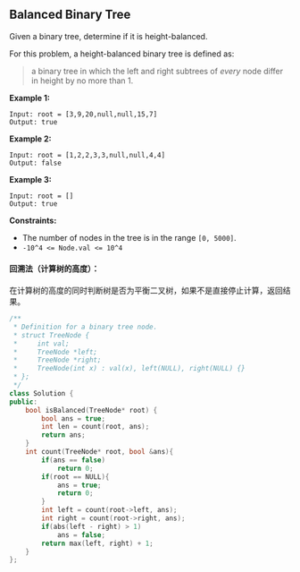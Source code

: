 ## Balanced Binary Tree

Given a binary tree, determine if it is height-balanced.

For this problem, a height-balanced binary tree is defined as:

> a binary tree in which the left and right subtrees of *every* node differ in height by no more than 1.

**Example 1:**

```
Input: root = [3,9,20,null,null,15,7]
Output: true
```

**Example 2:**

```
Input: root = [1,2,2,3,3,null,null,4,4]
Output: false
```

**Example 3:**

```
Input: root = []
Output: true
```

**Constraints:**

- The number of nodes in the tree is in the range `[0, 5000]`.
- `-10^4 <= Node.val <= 10^4`

#### 回溯法（计算树的高度）：

​		在计算树的高度的同时判断树是否为平衡二叉树，如果不是直接停止计算，返回结果。

```c++
/**
 * Definition for a binary tree node.
 * struct TreeNode {
 *     int val;
 *     TreeNode *left;
 *     TreeNode *right;
 *     TreeNode(int x) : val(x), left(NULL), right(NULL) {}
 * };
 */
class Solution {
public:
    bool isBalanced(TreeNode* root) {
        bool ans = true;
        int len = count(root, ans);
        return ans;
    }
    int count(TreeNode* root, bool &ans){
        if(ans == false)
            return 0;
        if(root == NULL){
            ans = true;
            return 0;
        }
        int left = count(root->left, ans);
        int right = count(root->right, ans);
        if(abs(left - right) > 1)
            ans = false;
        return max(left, right) + 1;
    }
};
```


